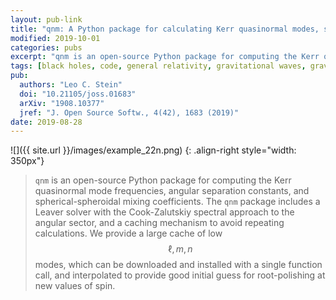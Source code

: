 ```yaml
---
layout: pub-link
title: "qnm: A Python package for calculating Kerr quasinormal modes, separation constants, and spherical-spheroidal mixing coefficients"
modified: 2019-10-01
categories: pubs
excerpt: "qnm is an open-source Python package for computing the Kerr quasinormal mode frequencies, angular separation constants, and spherical-spheroidal mixing coefficients."
tags: [black holes, code, general relativity, gravitational waves, gravity, perturbation theory, python, ringdown, scientific computing]
pub:
  authors: "Leo C. Stein"
  doi: "10.21105/joss.01683"
  arXiv: "1908.10377"
  jref: "J. Open Source Softw., 4(42), 1683 (2019)"
date: 2019-08-28
---
```


![]({{ site.url }}/images/example_22n.png)
{: .align-right style="width: 350px"}
> `qnm` is an open-source Python package for computing the Kerr
> quasinormal mode frequencies, angular separation constants, and
> spherical-spheroidal mixing coefficients. The `qnm` package includes
> a Leaver solver with the Cook-Zalutskiy spectral approach to the
> angular sector, and a caching mechanism to avoid repeating
> calculations. We provide a large cache of low $$\ell, m, n$$ modes,
> which can be downloaded and installed with a single function call,
> and interpolated to provide good initial guess for root-polishing at
> new values of spin.
